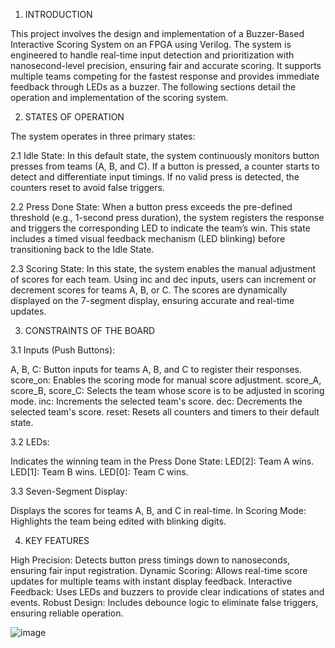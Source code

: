 1. INTRODUCTION

This project involves the design and implementation of a Buzzer-Based Interactive Scoring System on an FPGA using Verilog. The system is engineered to handle real-time input detection and prioritization with nanosecond-level precision, ensuring fair and accurate scoring. It supports multiple teams competing for the fastest response and provides immediate feedback through LEDs as a buzzer. The following sections detail the operation and implementation of the scoring system.


2. STATES OF OPERATION

The system operates in three primary states:

2.1 Idle State:
In this default state, the system continuously monitors button presses from teams (A, B, and C). If a button is pressed, a counter starts to detect and differentiate input timings. If no valid press is detected, the counters reset to avoid false triggers.

2.2 Press Done State:
When a button press exceeds the pre-defined threshold (e.g., 1-second press duration), the system registers the response and triggers the corresponding LED to indicate the team’s win. This state includes a timed visual feedback mechanism (LED blinking) before transitioning back to the Idle State.

2.3 Scoring State:
In this state, the system enables the manual adjustment of scores for each team. Using inc and dec inputs, users can increment or decrement scores for teams A, B, or C. The scores are dynamically displayed on the 7-segment display, ensuring accurate and real-time updates.


3. CONSTRAINTS OF THE BOARD

3.1 Inputs (Push Buttons):

A, B, C: Button inputs for teams A, B, and C to register their responses.
score_on: Enables the scoring mode for manual score adjustment.
score_A, score_B, score_C: Selects the team whose score is to be adjusted in scoring mode.
inc: Increments the selected team's score.
dec: Decrements the selected team's score.
reset: Resets all counters and timers to their default state.

3.2 LEDs:

Indicates the winning team in the Press Done State:
LED[2]: Team A wins.
LED[1]: Team B wins.
LED[0]: Team C wins.

3.3 Seven-Segment Display:

Displays the scores for teams A, B, and C in real-time.
In Scoring Mode: Highlights the team being edited with blinking digits.


4. KEY FEATURES

High Precision: Detects button press timings down to nanoseconds, ensuring fair input registration.
Dynamic Scoring: Allows real-time score updates for multiple teams with instant display feedback.
Interactive Feedback: Uses LEDs and buzzers to provide clear indications of states and events.
Robust Design: Includes debounce logic to eliminate false triggers, ensuring reliable operation.

![image](https://github.com/user-attachments/assets/0e387e2d-1a97-42cc-9f92-caf45d2c73ad)

